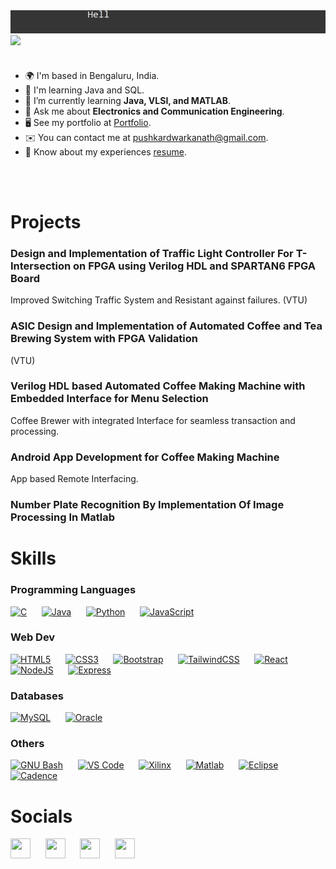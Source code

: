 <!-- Banner image -->
<img align="center" src="https://github.com/pushkar666/GRAPHICAL/raw/main/Animation.gif" />

<!-- Dynamic counter -->
<img align="center" src="https://camo.githubusercontent.com/868927f8a3fefea48b859b31537b9350201b550ca6193b3f1a854efeccbca62b/68747470733a2f2f6b6f6d617265762e636f6d2f67687076632f3f757365726e616d653d707573686b6172363636266c6162656c3d50616765253230766965777326636f6c6f723d313361346261267374796c653d666f722d7468652d62616467652661626272657669617465643d74727565" />

<h1></h1>

* 🌍  I'm based in Bengaluru, India.
* 🧠  I'm learning Java and SQL.
* 🌱 I’m currently learning **Java, VLSI, and MATLAB**.
* 💬 Ask me about **Electronics and Communication Engineering**.
* 🖥️  See my portfolio at [Portfolio](http://bxbxbxb).
* ✉️  You can contact me at [pushkardwarkanath@gmail.com](mailto:pushkardwarkanath@gmail.com).
* 📄 Know about my experiences [resume](https://drive.google.com/file/d/1OtaUxR5bqeBl1xGkoFoJSlYxv9l-CVw9/view?usp=drive_link).

<br/>
<img src="/assets/loader2.gif" width=1024px height=5px />

<h1></h1>

# Projects
### Design and Implementation of Traffic Light Controller For T-Intersection on FPGA using Verilog HDL and SPARTAN6 FPGA Board
Improved Switching Traffic System and Resistant against failures. (VTU)

### ASIC Design and Implementation of Automated Coffee and Tea Brewing System with FPGA Validation
(VTU)

### Verilog HDL based Automated Coffee Making Machine with Embedded Interface for Menu Selection
Coffee Brewer with integrated Interface for seamless transaction and processing.

### Android App Development for Coffee Making Machine
App based Remote Interfacing.

### Number Plate Recognition By Implementation Of Image Processing In Matlab

# Skills
### Programming Languages
<p align="left">
  <a href="https://docs.microsoft.com/en-us/cpp/?view=msvc-170" target="_blank" rel="noreferrer"><img src="https://raw.githubusercontent.com/danielcranney/readme-generator/main/public/icons/skills/c-colored.svg" width="36" height="36" alt="C" /></a>&nbsp;&nbsp;&nbsp;&nbsp;&nbsp;&nbsp;<a href="https://www.oracle.com/java/" target="_blank" rel="noreferrer"><img src="https://raw.githubusercontent.com/danielcranney/readme-generator/main/public/icons/skills/java-colored.svg" width="36" height="36" alt="Java" /></a>&nbsp;&nbsp;&nbsp;&nbsp;&nbsp;&nbsp;<a href="https://www.python.org/" target="_blank" rel="noreferrer"><img src="https://raw.githubusercontent.com/danielcranney/readme-generator/main/public/icons/skills/python-colored.svg" width="36" height="36" alt="Python" /></a>&nbsp;&nbsp;&nbsp;&nbsp;&nbsp;&nbsp;<a href="https://developer.mozilla.org/en-US/docs/Web/JavaScript" target="_blank" rel="noreferrer"><img src="https://raw.githubusercontent.com/danielcranney/readme-generator/main/public/icons/skills/javascript-colored.svg" width="36" height="36" alt="JavaScript" /></a>
</p>

### Web Dev
<p align="left">
<a href="https://developer.mozilla.org/en-US/docs/Glossary/HTML5" target="_blank" rel="noreferrer"><img src="https://raw.githubusercontent.com/danielcranney/readme-generator/main/public/icons/skills/html5-colored.svg" width="36" height="36" alt="HTML5" /></a>&nbsp;&nbsp;&nbsp;&nbsp;&nbsp;&nbsp;<a href="https://www.w3.org/TR/CSS/#css" target="_blank" rel="noreferrer"><img src="https://raw.githubusercontent.com/danielcranney/readme-generator/main/public/icons/skills/css3-colored.svg" width="36" height="36" alt="CSS3" /></a>&nbsp;&nbsp;&nbsp;&nbsp;&nbsp;&nbsp;<a href="https://getbootstrap.com/" target="_blank" rel="noreferrer"><img src="https://raw.githubusercontent.com/danielcranney/readme-generator/main/public/icons/skills/bootstrap-colored.svg" width="36" height="36" alt="Bootstrap" /></a>&nbsp;&nbsp;&nbsp;&nbsp;&nbsp;&nbsp;<a href="https://tailwindcss.com/" target="_blank" rel="noreferrer"><img src="https://raw.githubusercontent.com/danielcranney/readme-generator/main/public/icons/skills/tailwindcss-colored.svg" width="36" height="36" alt="TailwindCSS" /></a>&nbsp;&nbsp;&nbsp;&nbsp;&nbsp;&nbsp;<a href="https://reactjs.org/" target="_blank" rel="noreferrer"><img src="https://raw.githubusercontent.com/danielcranney/readme-generator/main/public/icons/skills/react-colored.svg" width="36" height="36" alt="React" /></a>&nbsp;&nbsp;&nbsp;&nbsp;&nbsp;&nbsp;<a href="https://nodejs.org/en/" target="_blank" rel="noreferrer"><img src="https://raw.githubusercontent.com/danielcranney/readme-generator/main/public/icons/skills/nodejs-colored.svg" width="36" height="36" alt="NodeJS" /></a>&nbsp;&nbsp;&nbsp;&nbsp;&nbsp;&nbsp;<a href="https://expressjs.com/" target="_blank" rel="noreferrer"><img src="https://raw.githubusercontent.com/danielcranney/readme-generator/main/public/icons/skills/express-colored.svg" width="36" height="36" alt="Express" /></a>
</p>

### Databases
<p align="left">
<a href="https://www.mysql.com/" target="_blank" rel="noreferrer"><img src="https://raw.githubusercontent.com/danielcranney/readme-generator/main/public/icons/skills/mysql-colored.svg" width="36" height="36" alt="MySQL" /></a>&nbsp;&nbsp;&nbsp;&nbsp;&nbsp;&nbsp;<a href="https://www.oracle.com/uk/index.html" target="_blank" rel="noreferrer"><img src="https://raw.githubusercontent.com/danielcranney/readme-generator/main/public/icons/skills/oracle-colored.svg" width="36" height="36" alt="Oracle" /></a>
</p>

### Others
<p align="left">
<a href="https://www.gnu.org/software/bash/" target="_blank" rel="noreferrer"><img src="https://raw.githubusercontent.com/danielcranney/readme-generator/main/public/icons/skills/gnubash.svg" width="36" height="36" alt="GNU Bash" /></a>&nbsp;&nbsp;&nbsp;&nbsp;&nbsp;&nbsp;<a href="https://code.visualstudio.com/" target="_blank" rel="noreferrer"><img src="https://raw.githubusercontent.com/danielcranney/readme-generator/main/public/icons/skills/visualstudiocode.svg" width="36" height="36" alt="VS Code" /></a>&nbsp;&nbsp;&nbsp;&nbsp;&nbsp;&nbsp;<a href="https://www.xilinx.com/" target="_blank" rel="noreferrer"><img src="https://banner2.cleanpng.com/20180919/uai/kisspng-xilinx-ise-logo-semiconductor-integrated-circuits-5ba29df2709eb3.8471479915373839224613.jpg" width="36" height="36" alt="Xilinx" /></a>&nbsp;&nbsp;&nbsp;&nbsp;&nbsp;&nbsp;<a href="https://www.mathworks.com/products/matlab.html" target="_blank" rel="noreferrer"><img src="https://www.svgrepo.com/show/373830/matlab.svg" width="36" height="36" alt="Matlab" /></a>&nbsp;&nbsp;&nbsp;&nbsp;&nbsp;&nbsp;<a href="https://www.eclipse.org/ide/" target="_blank" rel="noreferrer"><img src="https://seeklogo.com/images/E/eclipse-logo-85FE4BEA34-seeklogo.com.png" width="36" height="36" alt="Eclipse" /></a>&nbsp;&nbsp;&nbsp;&nbsp;&nbsp;&nbsp;<a href="https://www.cadence.com/" target="_blank" rel="noreferrer"><img src="https://upload.wikimedia.org/wikipedia/commons/4/48/Cadence-Logo.svg" width="180" height="36" alt="Cadence" /></a>
</p>

# Socials
<p align="left">
<a href="https://www.linkedin.com/in/pushkar-dwarkanath-07a909142/" target="_blank" rel="noreferrer"><img src="https://raw.githubusercontent.com/danielcranney/readme-generator/main/public/icons/socials/linkedin.svg" width="32" height="32" /></a>&nbsp;&nbsp;&nbsp;&nbsp;&nbsp;&nbsp;<a href="https://www.github.com/pushkar666" target="_blank" rel="noreferrer"><img src="https://raw.githubusercontent.com/danielcranney/readme-generator/main/public/icons/socials/github-dark.svg" width="32" height="32" /></a>&nbsp;&nbsp;&nbsp;&nbsp;&nbsp;&nbsp;<a href="https://www.hackerrank.com/profile/pushkar666" target="_blank" rel="noreferrer"><img src="https://upload.wikimedia.org/wikipedia/commons/4/40/HackerRank_Icon-1000px.png" width="32" height="32" /></a>&nbsp;&nbsp;&nbsp;&nbsp;&nbsp;&nbsp;<a href="https://www.instagram.com/puxkar_d/" target="_blank" rel="noreferrer"><img src="https://raw.githubusercontent.com/danielcranney/readme-generator/main/public/icons/socials/instagram.svg" width="32" height="32" /></a>
</p>
